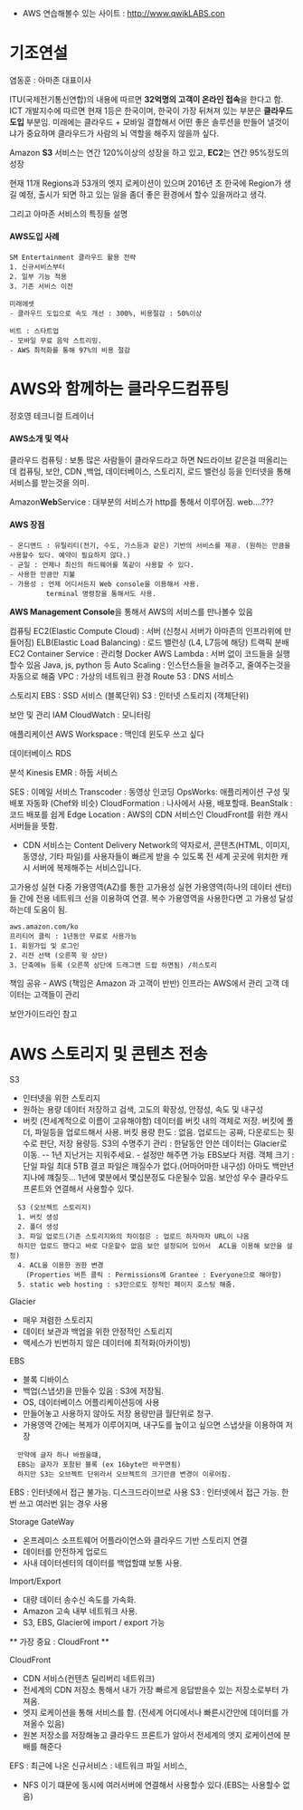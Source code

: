 * AWS 연습해볼수 있는 사이트 : http://www.qwikLABS.con

# 기조연설
염동훈 : 아마존 대표이사

ITU(국제전기통신연합)의 내용에 따르면
**32억명의 고객이 온라인 접속**을 한다고 함. ICT 개발지수에 따르면 현재 1등은 한국이며, 한국이
가장 뒤쳐져 있는 부분은 **클라우드 도입** 부분임. 미래에는 클라우드 + 모바일 결합해서 어떤 좋은
솔루션을 만들어 낼것이냐가 중요하며 클라우드가 사람의 뇌 역할을 해주지 않을까 싶다.

Amazon **S3** 서비스는 연간 120%이상의 성장을 하고 있고, **EC2**는 연간 95%정도의 성장

현재 11개 Regions과 53개의 엣지 로케이션이 있으며 2016년 초 한국에 Region가 생길 예정, 출시가 되면
하고 있는 일을 좀더 좋은 환경에서 할수 있을꺼라고 생각.

그리고 아마존 서비스의 특징들 설명

#### AWS도입 사례
~~~
SM Entertainment 클라우드 활용 전략
1. 신규서비스부터
2. 일부 기능 적용
3. 기존 서비스 이전

미래에셋
- 클라우드 도입으로 속도 개선 : 300%, 비용절감 : 50%이상

비트 : 스타트업
- 모바일 무료 음악 스트리밍.
- AWS 최적화를 통해 97%의 비용 절감
~~~

# AWS와 함께하는 클라우드컴퓨팅
정호영 테크니컬 트레이너

#### AWS소개 및 역사
클라우드 컴퓨팅 : 보통 많은 사람들이 클라우드라고 하면 N드라이브 같은걸 떠올리는데
컴퓨팅, 보안, CDN ,백업, 데이터베이스, 스토리지, 로드 밸런싱 등을 인터넷을 통해 서비스를 받는것을 의미.

Amazon**Web**Service : 대부분의 서비스가 http를 통해서 이루어짐. web....???

#### AWS 장점
~~~
- 온디맨드 : 유틸리티(전기, 수도, 가스등과 같은) 기반의 서비스를 제공. (원하는 만큼을 사용할수 있다. 예약이 필요하지 않다.)
- 균일 : 언제나 최신의 하드웨어를 똑같이 사용할 수 있다.
- 사용한 만큼만 지불
- 가용성 : 언제 어디서든지 Web console을 이용해서 사용.
         terminal 명령창을 통해서도 사용.
~~~

**AWS Management Console**을 통해서 AWS의 서비스를 만나볼수 있음

컴퓨팅
EC2(Elastic Compute Cloud) : 서버 (신청시 서버가 아마존의 인프라위에 만들어짐)
ELB(Elastic Load Balancing) : 로드 밸런싱 (L4, L7등에 해당) 트랙픽 분배
EC2 Container Service : 관리형 Docker
AWS Lambda : 서버 없이 코드들을 실행할수 있음 Java, js, python 등
Auto Scaling : 인스턴스들을 늘려주고, 줄여주는것을 자동으로 해줌
VPC : 가상의 네트워크 환경
Route 53 : DNS 서비스

스토리지
EBS : SSD 서비스 (블록단위)
S3 : 인터넷 스토리지 (객체단위)

보안 및 관리
IAM
CloudWatch : 모니터링

애플리케이션
AWS Workspace : 맥인데 윈도우 쓰고 싶다

데이터베이스
RDS

분석
Kinesis
EMR : 하둡 서비스

SES : 이메일 서비스
Transcoder : 동영상 인코딩
OpsWorks: 애플리케이션 구성 및 배포 자동화 (Chef와 비슷)
CloudFormation : 나사에서 사용, 배포할때.
BeanStalk : 코드 배포를 쉽게
Edge Location : AWS의 CDN 서비스인 CloudFront를 위한 캐시 서버들을 뜻함.
- CDN 서비스는 Content Delivery Network의 약자로서, 콘텐츠(HTML, 이미지, 동영상, 기타 파일)를 사용자들이 빠르게 받을 수 있도록
전 세계 곳곳에 위치한 캐시 서버에 복제해주는 서비스입니다.

고가용성 실현 다중 가용영역(AZ)를 통한 고가용성 실현
가용영역(하나의 데이터 센터)들 간에 전용 네트워크 선을 이용하여 연결.
복수 가용영역을 사용한다면 고 가용성 달성하는데 도움이 됨.

~~~
aws.amazon.com/ko
프리티어 클릭 : 1년동안 무료로 사용가능
1. 회원가입 및 로그인
2. 리전 선택 (오른쪽 윗 상단)
3. 단축메뉴 등록 (오른쪽 상단에 드래그앤 드랍 하면됨) /히스토리
~~~

책임 공유 - AWS (책임은 Amazon 과 고객이 반반)
인프라는 AWS에서 관리
고객 데이터는 고객들이 관리

보안가이드라인 참고

# AWS 스토리지 및 콘텐츠 전송
S3
- 인터넷을 위한 스토리지
- 원하는 용량 데이터 저장하고 검색, 고도의 확장성, 안정성, 속도 및 내구성
- 버킷 (전세계적으로 이름이 고유해야함)
  데이터를 버킷 내의 객체로 저장.
  버킷에 폴더, 파일등을 업로드해서 사용.
  버킷 용량 한도 : 없음.
  업로드는 공짜, 다운로드는 횟수로 판단, 저장 용량등.
  S3의 수명주기 관리 :  한달동안 안쓴 데이터는 Glacier로 이동.
  -- 1년 지난거는 지워주세요. - 설정만 해주면 가능
  EBS보다 저렴.
  객체 크기 : 단일 파일 최대 5TB
  결코 파일은 꺠질수가 없다.(어마어마한 내구성) 아마도 백만년 지나에 꺠질듯...
  1년에 몇분에서 몇십분정도 다운될수 있음.
  보안성 우수
  클라우드프론트와 연결해서 사용할수 있다.

~~~
  S3 (오브젝트 스토리지)
  1. 버킷 생성
  2. 폴더 생성
  3. 파일 업로드(기존 스토리지와의 차이점은 : 업로드 하자마자 URL이 나옴
  하지만 업로드 했다고 바로 다운할수 없음 보안 설정되어 있어서  ACL을 이용해 보안을 설정)
  4. ACL을 이용한 권한 변경
    (Properties 버튼 클릭 : Permissions에 Grantee : Everyone으로 해야함)
  5. static web hosting : s3만으로도 정적인 페이지 호스팅 해줌.
~~~

Glacier
- 매우 져렴한 스토리지
- 데이터 보관과 백업을 위한 안정적인 스토리지
- 액세스가 빈번하지 않은 데이터에 최적화(아카이빙)

EBS
- 블록 디바이스
- 백업(스냅샷)을 만들수 있음 : S3에 저장됨.
- OS, 데이터베이스 어플리케이션등에 사용
- 만들어놓고 사용하지 않아도 저장 용량만큼 월단위로 청구.
- 가용영역 간에는 복제가 이루어지며, 내구도를 높이고 싶으면 스냅샷을 이용하여 저장
~~~
  만약에 글자 하나 바꿨을떄,
  EBS는 글자가 포함된 블록 (ex 16byte만 바꾸면됨)
  하지만 S3는 오브젝트 단위라서 오브젝트의 크기만큼 변경이 이루어짐.
~~~

EBS : 인터넷에서 접근 불가능. 디스크드라이브로 사용
S3 : 인터넷에서 접근 가능. 한번 쓰고 여러번 읽는 경우 사용

Storage GateWay
- 온프레미스 소프트웨어 어플라이언스와 클라우드 기반 스토리지 연결
- 데이터를 안전하게 업로드
- 사내 데이터센터의 데이터를 백업할떄 보통 사용.

Import/Export
- 대량 데이터 송수신 속도를 가속화.
- Amazon 고속 내부 네트워크 사용.
- S3, EBS, Glacier에 import / export 가능

** 가장 중요 : CloudFront **

CloudFront
- CDN 서비스(컨텐츠 딜리버리 네트워크)
- 전세계의 CDN 저장소 통해서 내가 가장 빠르게 응답받을수 있는 저장소로부터 가져옴.
- 엣지 로케이션을 통해 서비스를 함. (전세계 어디에서나 빠른시간안에 데이터를 가져올수 있음)
- 원본 저장소를 저장해놓고 클라우드 프론트가 알아서 전세계의 엣지 로케이션에 분배를 해준다

EFS : 최근에 나온 신규서비스 : 네트워크 파일 서비스,
- NFS 이기 떄문에 동시에 여러서버에 연결해서 사용할수 있다.(EBS는 사용할수 없음)
